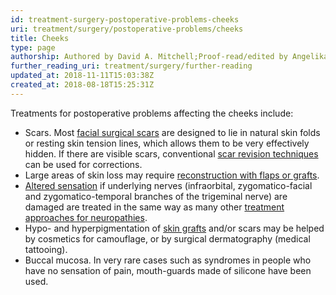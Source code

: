 ```yaml
---
id: treatment-surgery-postoperative-problems-cheeks
uri: treatment/surgery/postoperative-problems/cheeks
title: Cheeks
type: page
authorship: Authored by David A. Mitchell;Proof-read/edited by Angelika Sebald
further_reading_uri: treatment/surgery/further-reading
updated_at: 2018-11-11T15:03:38Z
created_at: 2018-08-18T15:25:31Z
---
```


<p>Treatments for postoperative problems affecting the cheeks include:</p>
<ul>
    <li>Scars. Most <a href="/treatment/surgery/cancer/facial-skin-cancer/more-info">facial surgical scars</a>        are designed to lie in natural skin folds or resting
        skin tension lines, which allows them to be very effectively
        hidden. If there are visible scars, conventional <a href="/treatment/surgery/facial-appearance">scar revision techniques</a>        can be used for corrections.</li>
    <li>Large areas of skin loss may require <a href="/treatment/surgery/reconstruction">reconstruction with flaps or grafts</a>.</li>
    <li><a href="/diagnosis/a-z/neuropathies">Altered sensation</a>        if underlying nerves (infraorbital, zygomatico-facial
        and zygomatico-temporal branches of the trigeminal nerve)
        are damaged are treated in the same way as many other
        <a href="/treatment/surgery/neuropathies">treatment approaches for neuropathies</a>.</li>
    <li>Hypo- and hyperpigmentation of <a href="/treatment/surgery/reconstruction">skin grafts</a>        and/or scars may be helped by cosmetics for camouflage,
        or by surgical dermatography (medical tattooing).</li>
    <li>Buccal mucosa. In very rare cases such as syndromes in people
        who have no sensation of pain, mouth-guards made of silicone
        have been used.</li>
</ul>

